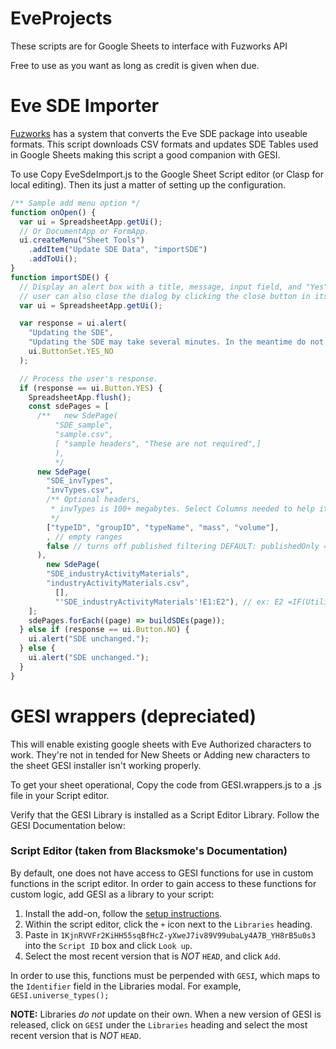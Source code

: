 # EveProjects

These scripts are for Google Sheets to interface with Fuzworks API

Free to use as you want as long as credit is given when due.

# Eve SDE Importer

[Fuzworks](https://www.fuzzwork.co.uk/2021/07/17/understanding-the-eve-online-sde-1/) has a system that converts the Eve SDE package into useable formats.
This script downloads CSV formats and updates SDE Tables used in Google Sheets making this script a good companion with GESI.

To use Copy EveSdeImport.js to the Google Sheet Script editor (or Clasp for local editing).
Then its just a matter of setting up the configuration.

```js
/** Sample add menu option */
function onOpen() {
  var ui = SpreadsheetApp.getUi();
  // Or DocumentApp or FormApp.
  ui.createMenu("Sheet Tools")
    .addItem("Update SDE Data", "importSDE")
    .addToUi();
}
function importSDE() {
  // Display an alert box with a title, message, input field, and "Yes" and "No" buttons. The
  // user can also close the dialog by clicking the close button in its title bar.
  var ui = SpreadsheetApp.getUi();

  var response = ui.alert(
    "Updating the SDE",
    "Updating the SDE may take several minutes. In the meantime do not close the window otherwise you will have to restart. Continue?",
    ui.ButtonSet.YES_NO
  );

  // Process the user's response.
  if (response == ui.Button.YES) {
    SpreadsheetApp.flush();
    const sdePages = [
      /**   new SdePage(
          "SDE_sample",
          "sample.csv",
          [ "sample headers", "These are not required",]
          ),
          */
      new SdePage(
        "SDE_invTypes",
        "invTypes.csv",
        /** Optional headers,
         * invTypes is 100+ megabytes. Select Columns needed to help it laod faster.
         */
        ["typeID", "groupID", "typeName", "mass", "volume"],
        , // empty ranges
        false // turns off published filtering DEFAULT: publishedOnly = true
      ),
        new SdePage(
        "SDE_industryActivityMaterials",
        "industryActivityMaterials.csv",
          [],
          "'SDE_industryActivityMaterials'!E1:E2"), // ex: E2 =IF(Utility!C3 <>1,,ARRAYFORMULA(IFNA(IF(IFS(B2:B=1,TRUE,B2:B=11,true)=false,0,SUMIF('ESI Adjusted Price'!C:C,C2:C,'ESI Adjusted Price'!A:A)*D2:D),0)))
    ];
    sdePages.forEach((page) => buildSDEs(page));
  } else if (response == ui.Button.NO) {
    ui.alert("SDE unchanged.");
  } else {
    ui.alert("SDE unchanged.");
  }
}
```

# GESI wrappers (depreciated)

This will enable existing google sheets with Eve Authorized characters to work.
They're not in tended for New Sheets or Adding new characters to the sheet GESI installer isn't working properly.

To get your sheet operational, Copy the code from GESI.wrappers.js to a .js file in your Script editor.

Verify that the GESI Library is installed as a Script Editor Library. Follow the GESI Documentation below:

### Script Editor (taken from Blacksmoke's Documentation)

By default, one does not have access to GESI functions for use in custom functions in the script editor. In order to gain access to these functions for custom logic, add GESI as a library to your script:

1. Install the add-on, follow the [setup instructions](#setup).
1. Within the script editor, click the `+` icon next to the `Libraries` heading.
1. Paste in `1KjnRVVFr2KiHH55sqBfHcZ-yXweJ7iv89V99ubaLy4A7B_YH8rB5u0s3` into the `Script ID` box and click `Look up`.
1. Select the most recent version that is _NOT_ `HEAD`, and click `Add`.

In order to use this, functions must be perpended with `GESI`, which maps to the `Identifier` field in the Libraries modal. For example, `GESI.universe_types();`

**NOTE:** Libraries _do not_ update on their own. When a new version of GESI is released, click on `GESI` under the `Libraries` heading and select the most recent version that is _NOT_ `HEAD`.
